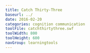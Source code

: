 ```yaml
---
title: Catch Thirty-Three
baseurl: ../
date: 2016-02-20
categories: cognition communication
toolFile: catchthirtythree.swf
toolWidth: 800
toolHeight: 600
navGroup: learningtools
---
```

